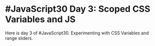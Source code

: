 # #JavaScript30 Day 3: Scoped CSS Variables and JS

Here is day 3 of #JavaScript30. Experimenting with CSS Variables and range sliders.